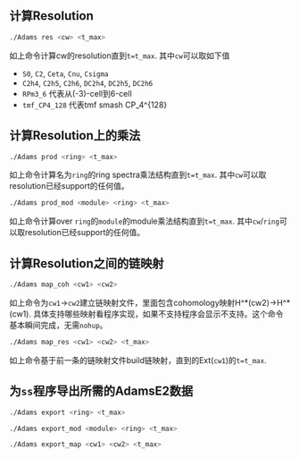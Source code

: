 ## 计算Resolution
```bash
./Adams res <cw> <t_max>
```
如上命令计算cw的resolution直到`t=t_max`. 其中`cw`可以取如下值
* `S0`, `C2`, `Ceta`, `Cnu`, `Csigma`
* `C2h4`, `C2h5`, `C2h6`, `DC2h4`, `DC2h5`, `DC2h6`
* `RPm3_6` 代表从(-3)-cell到6-cell
* `tmf_CP4_128` 代表tmf smash CP_4^{128}

## 计算Resolution上的乘法
```bash
./Adams prod <ring> <t_max>
```
如上命令计算名为`ring`的ring spectra乘法结构直到`t=t_max`. 其中`cw`可以取resolution已经support的任何值。

```bash
./Adams prod_mod <module> <ring> <t_max>
```
如上命令计算over `ring`的`module`的module乘法结构直到`t=t_max`. 其中`cw`/`ring`可以取resolution已经support的任何值。

## 计算Resolution之间的链映射
```bash
./Adams map_coh <cw1> <cw2>
```
如上命令为`cw1`->`cw2`建立链映射文件，里面包含cohomology映射H^\*(cw2)->H^\*(cw1). 具体支持哪些映射看程序实现，如果不支持程序会显示不支持。这个命令基本瞬间完成，无需`nohup`。

```bash
./Adams map_res <cw1> <cw2> <t_max>
```
如上命令基于前一条的链映射文件build链映射，直到的Ext(`cw1`)的`t=t_max`.

## 为`ss`程序导出所需的AdamsE2数据
```bash
./Adams export <ring> <t_max>
```
```bash
./Adams export_mod <module> <ring> <t_max>
```
```bash
./Adams export_map <cw1> <cw2> <t_max>
```


